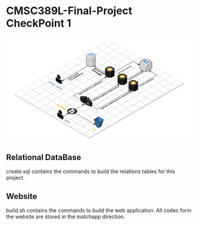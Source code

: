 # CMSC389L-Final-Project CheckPoint 1

![AWS Diagram](diagram.png)

## Relational DataBase

create.sql contains the commands to build the relations tables for this project.

## Website

build.sh contains the commands to build the web application.
All codes form the website are stored in the matchapp direction.
